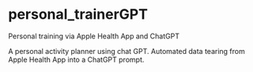 # personal_trainerGPT
Personal training via Apple Health App and ChatGPT

A personal activity planner using chat GPT. Automated data tearing from Apple Health App into a ChatGPT prompt.